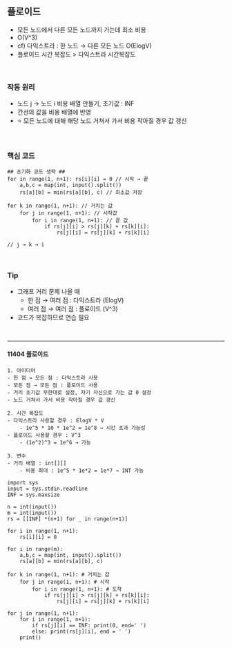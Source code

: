 ## 플로이드

- 모든 노드에서 다른 모든 노드까지 가는데 최소 비용
- O(V^3)
- cf) 다익스트라 : 한 노드 → 다른 모든 노드 O(ElogV)
- 플로이드 시간 복잡도 > 다익스트라 시간복잡도

<br>

### 작동 원리

- 노드 j → 노드 i 비용 배열 만들기, 초기값 : INF
- 간선의 값을 비용 배열에 반영
- ⭐ 모든 노드에 대해 해당 노드 거쳐서 가서 비용 작아질 경우 값 갱신

<br>

### 핵심 코드
```text
## 초기화 코드 생략 ##
for in range(1, n+1): rs[i][i] = 0 // 시작 → 끝
    a,b,c = map(int, input().split())
    rs[a][b] = min(rs[a][b], c) // 최소값 저장

for k in range(1, n+1): // 거치는 값
    for j in range(1, n+1): // 시작값
        for i in range(1, n+1): // 끝 값
            if rs[j][i] > rs[j][k] + rs[k][i]:
                rs[j][i] = rs[j][k] + rs[k][i]
                
// j → k → i
```

<br>

### Tip

- 그래프 거리 문제 나올 때
  - 한 점 → 여러 점 : 다익스트라 (ElogV)
  - 여러 점 → 여러 점 : 플로이드 (V^3)
- 코드가 복잡하므로 연습 필요

<br>

---

#### 11404 플로이드
```text
1. 아이디어
- 한 점 → 모든 점 : 다익스트라 사용
- 모든 점 → 모든 점 : 플로이드 사용
- 거리 초기값 무한대로 설정, 자기 자신으로 가는 값 0 설정
- 노드 거쳐서 가서 비용 작아질 경우 값 갱신

2. 시간 복잡도
- 다익스트라 사용할 경우 : ElogV * V
    - 1e^5 * 10 * 1e^2 = 1e^8 → 시간 초과 가능성
- 플로이드 사용할 경우 : V^3
    - (1e^2)^3 = 1e^6 → 가능

3. 변수
- 거리 배열 : int[][]
    - 비용 최대 : 1e^5 * 1e*2 = 1e*7 → INT 가능
```
```text
import sys
input = sys.stdin.readline
INF = sys.maxsize

n = int(input())
m = int(input())
rs = [[INF] *(n+1) for _ in range(n+1)]

for i in range(1, n+1):
    rs[i][i] = 0

for i in range(m):
    a,b,c = map(int, input().split())
    rs[a][b] = min(rs[a][b], c)

for k in range(1, n+1): # 거치는 값
    for j in range(1, n+1): # 시작
        for i in range(1, n+1): # 도착
            if rs[j][i] > rs[j][k] + rs[k][i]:
                rs[j][i] = rs[j][k] + rs[k][i]

for j in range(1, n+1):
    for i in range(1, n+1):
        if rs[j][i] == INF: print(0, end=' ')
        else: print(rs[j][i], end = ' ')
    print()
```